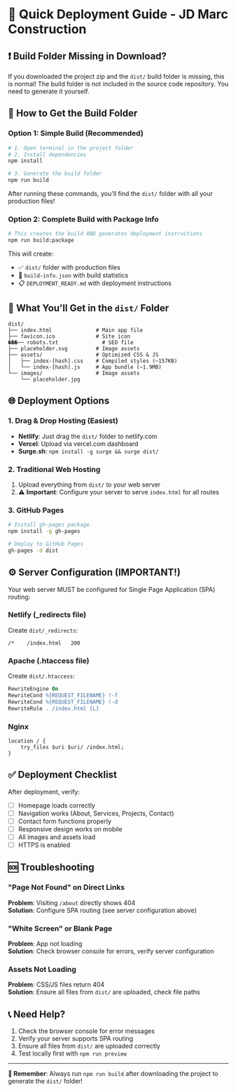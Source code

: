 # 🚀 Quick Deployment Guide - JD Marc Construction

## ❗ Build Folder Missing in Download?

If you downloaded the project zip and the `dist/` build folder is missing, this is normal! The build folder is not included in the source code repository. You need to generate it yourself.

## 🔧 How to Get the Build Folder

### Option 1: Simple Build (Recommended)
```bash
# 1. Open terminal in the project folder
# 2. Install dependencies
npm install

# 3. Generate the build folder
npm run build
```

After running these commands, you'll find the `dist/` folder with all your production files!

### Option 2: Complete Build with Package Info
```bash
# This creates the build AND generates deployment instructions
npm run build:package
```

This will create:
- ✅ `dist/` folder with production files
- 📄 `build-info.json` with build statistics  
- 📋 `DEPLOYMENT_READY.md` with deployment instructions

## 📁 What You'll Get in the `dist/` Folder

```
dist/
├── index.html              # Main app file
├── favicon.ico             # Site icon
���── robots.txt              # SEO file
├── placeholder.svg         # Image assets
├── assets/                 # Optimized CSS & JS
│   ├── index-[hash].css    # Compiled styles (~157KB)
│   └── index-[hash].js     # App bundle (~1.9MB)
└── images/                 # Image assets
    └── placeholder.jpg
```

## 🌐 Deployment Options

### 1. Drag & Drop Hosting (Easiest)
- **Netlify**: Just drag the `dist/` folder to netlify.com
- **Vercel**: Upload via vercel.com dashboard
- **Surge.sh**: `npm install -g surge && surge dist/`

### 2. Traditional Web Hosting
1. Upload everything from `dist/` to your web server
2. ⚠️ **Important**: Configure your server to serve `index.html` for all routes

### 3. GitHub Pages
```bash
# Install gh-pages package
npm install -g gh-pages

# Deploy to GitHub Pages
gh-pages -d dist
```

## ⚙️ Server Configuration (IMPORTANT!)

Your web server MUST be configured for Single Page Application (SPA) routing:

### Netlify (_redirects file)
Create `dist/_redirects`:
```
/*    /index.html   200
```

### Apache (.htaccess file)
Create `dist/.htaccess`:
```apache
RewriteEngine On
RewriteCond %{REQUEST_FILENAME} !-f
RewriteCond %{REQUEST_FILENAME} !-d
RewriteRule . /index.html [L]
```

### Nginx
```nginx
location / {
    try_files $uri $uri/ /index.html;
}
```

## ✅ Deployment Checklist

After deployment, verify:
- [ ] Homepage loads correctly
- [ ] Navigation works (About, Services, Projects, Contact)
- [ ] Contact form functions properly
- [ ] Responsive design works on mobile
- [ ] All images and assets load
- [ ] HTTPS is enabled

## 🆘 Troubleshooting

### "Page Not Found" on Direct Links
**Problem**: Visiting `/about` directly shows 404  
**Solution**: Configure SPA routing (see server configuration above)

### "White Screen" or Blank Page
**Problem**: App not loading  
**Solution**: Check browser console for errors, verify server configuration

### Assets Not Loading
**Problem**: CSS/JS files return 404  
**Solution**: Ensure all files from `dist/` are uploaded, check file paths

## 📞 Need Help?

1. Check the browser console for error messages
2. Verify your server supports SPA routing
3. Ensure all files from `dist/` are uploaded correctly
4. Test locally first with `npm run preview`

---

**🎯 Remember**: Always run `npm run build` after downloading the project to generate the `dist/` folder!
